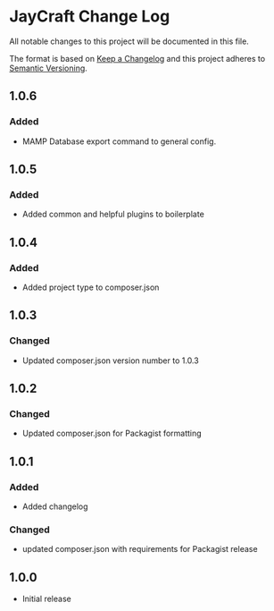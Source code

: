 # JayCraft Change Log

All notable changes to this project will be documented in this file.

The format is based on [Keep a Changelog](http://keepachangelog.com/) and this project adheres to [Semantic Versioning](http://semver.org/).

## 1.0.6
### Added
- MAMP Database export command to general config.

## 1.0.5
### Added
- Added common and helpful plugins to boilerplate

## 1.0.4
### Added
- Added project type to composer.json

## 1.0.3
### Changed
- Updated composer.json version number to 1.0.3

## 1.0.2
### Changed
- Updated composer.json for Packagist formatting

## 1.0.1
### Added
- Added changelog

### Changed
- updated composer.json with requirements for Packagist release

## 1.0.0

- Initial release